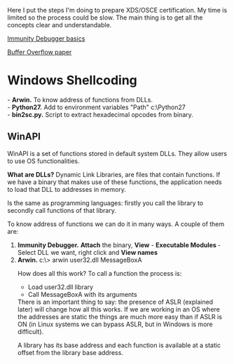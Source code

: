 Here I put the steps I'm doing to prepare XDS/OSCE certification. My time is limited so the process could be slow. The main thing is to get all the concepts clear and understandable.

<a href="https://www.sans.org/reading-room/whitepapers/malicious/basic-reverse-engineering-immunity-debugger-36982">Immunity Debugger basics </a><p>
<a href="https://www.ma.rhul.ac.uk/static/techrep/2009/RHUL-MA-2009-06.pdf">Buffer Overflow paper</a>
<a href=""></a>
<a href=""></a>
<a href=""></a>


<H1>Windows Shellcoding</H1>
- <b>Arwin.</b> To know address of functions from DLLs.<br>
- <b>Python27.</b> Add to environment variables "Path" c:\Python27<br>
- <b>bin2sc.py.</b> Script to extract hexadecimal opcodes from binary.

<h2>WinAPI</h2>
WinAPI is a set of functions stored in default system DLLs. They allow users to use OS functionalities.

<b>What are DLLs?</b>
Dynamic Link Libraries, are files that contain functions. If we have a binary that makes use of these functions, the application needs to load that DLL to addresses in memory.

Is the same as programming languages: firstly you call the library to secondly call functions of that library.<p>

To know address of functions we can do it in many ways. A couple of them are:<br>

<ol><b><li>Immunity Debugger.</b> <b>Attach</b> the binary, <b>View</b> - <b>Executable Modules </b>- Select DLL we want, right click and <b>View names</b><br></li>
<b><li>Arwin.</b> c:\> arwin user32.dll MessageBoxA </li
</ol>
  
How does all this work?
To call a function the process is:<p>
<ul>
<li>Load user32.dll library</li>
<li>Call MessageBoxA with its arguments</li>
</ul>
There is an important thing to say: the presence of ASLR (explained later) will change how all this works. If we are working in an OS where the addresses are static the things are much more easy than if ASLR is ON (in Linux systems we can bypass ASLR, but in Windows is more difficult).<p>
  
A library has its base address and each function is available at a static offset from the library base address.  
  
  
  
  
